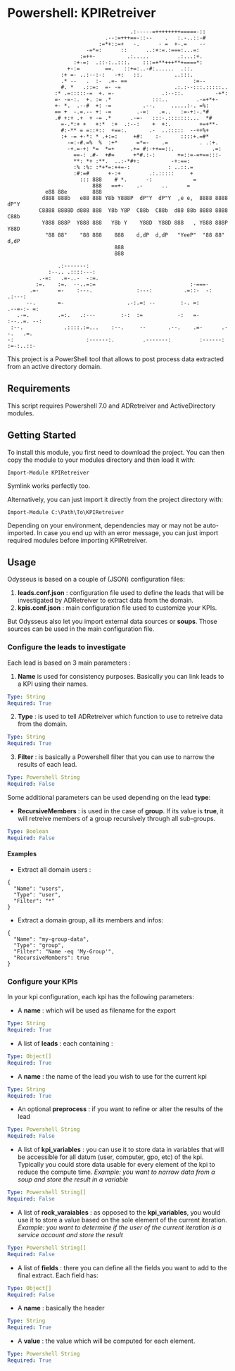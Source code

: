 # Powershell: KPIRetreiver

```
                                       .:-----=++++++++=====-::       
                               .--:=+++==-::--    .   :.-..::-#       
                             :=*+::=+   -.      - =  +-.=    --        
                         -=*=:      ::      ..:+:=.:===:...=:         
                       :=++-          .:.....         .:...:+.         
                     :+-=:  .::-:..:::.    :::=+**+++**+====*:         
                   +-:=        ==.   ::+=:..-#:......  .::.           
                 :+ =- ..:--:-:   -+:   ::.          ..:::.           
                 .* --   .  :-  .=- ==                     :=--        
                 #. *   .::=:  =- -=                 .:.:--:::.:::::.. 
               :* .=:::::-=  +. =-               .:--::.          -+*:
               =- -=-:.  +. := .*             :::..         .-=+*+-   
               +- *.  .--#  +: -=          .--.     .....:-. =%:      
               == +  -.=.-- +: -=        .-=:   .=..   :=-+:-.*#      
               .# +:+ .+  + -= .*      .-=-   :::-.:::::::...  *#     
                 =-.*:+ +   +:*  :+  .:--:    +  +:.         +=+**-    
                 #:-** = =::+::  +==:.       .-  ..:::::  --++%+      
                 :+ -= +-*: * .+:=:     +#:    :-      ::::+.=#*      
                   -=:-#.=%  %  :+*      =*=-    .=          . .:+.    
                   -+.=-+: *=  *=+     .+= #:-++==::.            .=:  
                     ==-: .#-  +#=      +*#.:-:       +=::=-=+==:::-   
                     **: *+ :**.  ..:-*#+:          -+:==:            
                     :% :%: :*+*=:++=-:            : ..::.=           
                     :#:=#      +-:+         .:.:::::     +           
                       ::: 888    # *.      -:             =           
                           888   ==+-    .-      ..      =            
            e88 88e        888
           d888 888b   e88 888 Y8b Y888P  dP"Y  dP"Y  ,e e,  8888 8888  dP"Y 
          C8888 8888D d888 888  Y8b Y8P  C88b  C88b  d88 88b 8888 8888 C88b  
           Y888 888P  Y888 888   Y8b Y    Y88D  Y88D 888   , Y888 888P  Y88D 
            "88 88"    "88 888    888    d,dP  d,dP   "YeeP"  "88 88"  d,dP  
                                  888                                        
                                  888                                        

                .:-------:                                                           
             :--.. .::::---:                                                         
          .-=:   .=-..-  -:=.                                                        
         :=.    :=.  --..=:=                              :-===-                     
       .=-      =-    :---.              :---:          .=::-  -:           .:---:   
      --.       =-                    .-:.=: --        :-. =:            .--=-:- =:  
   .-=.         .=:.   .:---        :-:  :=           -:   =-          :--..=. --:   
 :--.             .::::.:=...    :--.     --       .--.    .=-      .--.   .=.       
-:                       :------:.         .-------:         :------:       :=-:..::-

```

This project is a PowerShell tool that allows to post process data extracted from an active directory domain. 

## Requirements

This script requires Powershell 7.0 and ADRetreiver and ActiveDirectory modules.

## Getting Started

To install this module, you first need to download the project. You can then copy the module to your modules directory and then load it with:

`Import-Module KPIRetreiver`

Symlink works perfectly too.

Alternatively, you can just import it directly from the project directory with:

`Import-Module C:\Path\To\KPIRetreiver`

Depending on your environment, dependencies may or may not be auto-imported. In case you end up with an error message, you can just import required modules before importing KPIRetreiver.

## Usage

Odysseus is based on a couple of (JSON) configuration files:

1. **leads.conf.json** : configuration file used to define the leads that will be investigated by ADRetreiver to extract data from the domain.
2. **kpis.conf.json**  : main configuration file used to customize your KPIs.

But Odysseus also let you import external data sources or **soups**. Those sources can be used in the main configuration file.

### Configure the leads to investigate

Each lead is based on 3 main parameters :
1. **Name** is used for consistency purposes. Basically you can link leads to a KPI using their names.
```yaml
Type: String
Required: True
```

2. **Type**   : is used to tell ADRetreiver which function to use to retreive data from the domain.
```yaml
Type: String
Required: True
```

3. **Filter** : is basically a Powershell filter that you can use to narrow the results of each lead.
```yaml
Type: Powershell String
Required: False
```

Some additional parameters can be used depending on the lead **type**:
- **RecursiveMembers** : is used in the case of **group**. If its value is **true**, it will retreive members of a group recursively through all sub-groups.
```yaml
Type: Boolean
Required: False
```

#### Examples

- Extract all domain users :

```
{
  "Name": "users",
  "Type": "user",
  "Filter": "*"
}
```

- Extract a domain group, all its members and infos:

```
{
  "Name": "my-group-data",
  "Type": "group",
  "Filter": "Name -eq 'My-Group'",
  "RecursiveMembers": true
}
```

### Configure your KPIs

In your kpi configuration, each kpi has the following parameters:
- A **name** : which will be used as filename for the export
```yaml
Type: String
Required: True
```
- A list of **leads** : each containing :
```yaml
Type: Object[]
Required: True
```
  - A **name** : the name of the lead you wish to use for the current kpi
  ```yaml
  Type: String
  Required: True
  ```
  - An optional **preprocess** : if you want to refine or alter the results of the lead
  ```yaml
  Type: Powershell String
  Required: False
  ```
- A list of **kpi_variables** : you can use it to store data in variables that will be accessible for all datum (user, computer, gpo, etc) of the kpi. Typically you could store data usable for every element of the kpi to reduce the compute time. *Example: you want to narrow data from a soup and store the result in a variable*
```yaml
Type: Powershell String[]
Required: False
```

- A list of **rock_varaiables** : as opposed to the **kpi_variables**, you would use it to store a value based on the sole element of the current iteration. *Example: you want to determine if the user of the current iteration is a service account and store the result*
```yaml
Type: Powershell String[]
Required: False
```

- A list of **fields** : there you can define all the fields you want to add to the final extract. Each field has:
```yaml
Type: Object[]
Required: False
```

  - A **name**  : basically the header
  ```yaml
  Type: String
  Required: True
  ```

  - A **value** : the value which will be computed for each element. 
  ```yaml
  Type: Powershell String
  Required: True
  ```